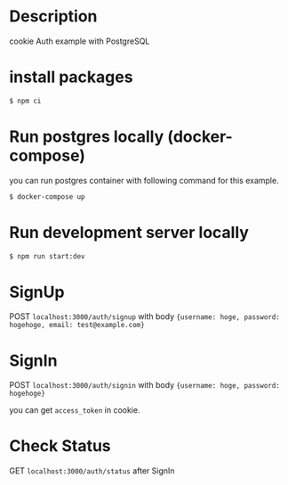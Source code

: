 # Description

cookie Auth example with PostgreSQL

# install packages

```bash
$ npm ci
```

# Run postgres locally (docker-compose)

you can run postgres container with following command for this example.

```bash
$ docker-compose up
```

# Run development server locally

```bash
$ npm run start:dev
```

# SignUp

POST `localhost:3000/auth/signup` with body `{username: hoge, password: hogehoge, email: test@example.com}`

# SignIn

POST `localhost:3000/auth/signin` with body `{username: hoge, password: hogehoge}`

you can get `access_token` in cookie.

# Check Status

GET `localhost:3000/auth/status` after SignIn
